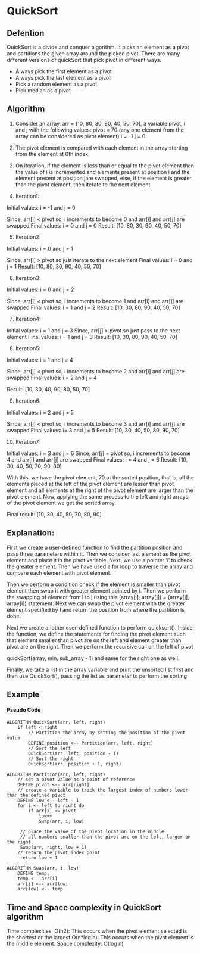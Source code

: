 # QuickSort

##  Defention

 QuickSort is a divide and conquer algorithm. It picks an element as a pivot and partitions the given array around the picked pivot. There are many different versions of quickSort that pick pivot in different ways. 

- Always pick the first element as a pivot
- Always pick the last element as a pivot
- Pick a random element as a pivot
- Pick median as a pivot



## Algorithm
1. Consider an array, arr = [10, 80, 30, 90, 40, 50, 70],  a variable pivot, i and j with the following values:
pivot = 70 (any one element from the array can be considered as pivot element) i = -1
j = 0

2. The pivot element is compared with each element in the array starting from the element at 0th index.

3. On iteration, if the element is less than or equal to the pivot element then the value of i is incremented and elements present at position i and the element present at position jare swapped, else, if the element is greater than the pivot element, then iterate to the next element.

4. Iteration1:

Initial values: i = -1 and j = 0

Since, arr[j] < pivot so, i increments to become 0 and arr[i] and arr[j] are swapped Final values: i = 0 and j = 0
Result: [10, 80, 30, 90, 40, 50, 70]

5. Iteration2:

Initial values: i = 0 and j = 1

Since, arr[j] > pivot so just iterate to the next element Final values: i = 0 and j = 1
Result: [10, 80, 30, 90, 40, 50, 70]

6. Iteration3:

Initial values: i = 0 and j = 2

Since, arr[j] < pivot so, i increments to become 1 and arr[i] and arr[j] are swapped Final values: i = 1 and j = 2
Result: [10, 30, 80, 90, 40, 50, 70]

7. Iteration4:

Initial values: i = 1 and j = 3
Since, arr[j] > pivot so just pass to the next element Final values: i = 1 and j = 3
Result: [10, 30, 80, 90, 40, 50, 70]

8. Iteration5:

Initial values: i = 1 and j = 4

Since, arr[j] < pivot so, i increments to become 2 and arr[i] and arr[j] are swapped Final values: i = 2 and j = 4

Result: [10, 30, 40, 90, 80, 50, 70]

9. Iteration6:

Initial values: i = 2 and j = 5

Since, arr[j] < pivot so, i increments to become 3 and arr[i] and arr[j] are swapped Final values: i= 3 and j = 5
Result: [10, 30, 40, 50, 80, 90, 70]

10. Iteration7:

Initial values: i = 3 and j = 6
Since, arr[j] = pivot so, i increments to become 4 and arr[i] and arr[j] are swapped Final values: i = 4 and j = 6
Result: [10, 30, 40, 50, 70, 90, 80]

With this, we have the pivot element, 70 at the sorted position, that is, all the elements placed at the left of the pivot element are lesser than pivot element and all elements at the right of the pivot element are larger than the pivot element.
Now, applying the same process to the left and right arrays of the pivot element we get the sorted array.

Final result: [10, 30, 40, 50, 70, 80, 90]


## Explanation:

First we create a user-defined function to find the partition position and pass three parameters within it. Then we consider last element as the pivot element and place it in the pivot variable. Next, we use a pointer ‘i’ to check the greater element. Then we have used a for loop to traverse the array and compare each element with pivot element.

Then we perform a condition check if the element is smaller than pivot element then swap it with greater element pointed by i. Then we perform the swapping of element from I to j using this (array[i], array[j]) = (array[j], array[i]) statement. Next we can swap the pivot element with the greater element specified by I and return the position from where the partition is done.

Next we create another user-defined function to perform quicksort(). Inside the function, we define the statements for finding the pivot element such that element smaller than pivot are on the left and element greater than pivot are on the right. Then we perform the recursive call on the left of pivot

quickSort(array, min, sub_array - 1)
and same for the right one as well.

Finally, we take a list in the array variable and print the unsorted list first and then use QuickSort(), passing the list as parameter to perform the sorting

## Example

#### Pseudo Code

```
ALGORITHM QuickSort(arr, left, right)
    if left < right
        // Partition the array by setting the position of the pivot value
        DEFINE position <-- Partition(arr, left, right)
        // Sort the left
        QuickSort(arr, left, position - 1)
        // Sort the right
        QuickSort(arr, position + 1, right)

ALGORITHM Partition(arr, left, right)
    // set a pivot value as a point of reference
    DEFINE pivot <-- arr[right]
    // create a variable to track the largest index of numbers lower than the defined pivot
    DEFINE low <-- left - 1
    for i <- left to right do
        if arr[i] <= pivot
            low++
            Swap(arr, i, low)

     // place the value of the pivot location in the middle.
     // all numbers smaller than the pivot are on the left, larger on the right.
     Swap(arr, right, low + 1)
    // return the pivot index point
     return low + 1

ALGORITHM Swap(arr, i, low)
    DEFINE temp;
    temp <-- arr[i]
    arr[i] <-- arr[low]
    arr[low] <-- temp
```


## Time and Space complexity in QuickSort algorithm
Time complexities:
O(n2): This occurs when the pivot element selected is the shortest or the largest
O(n*log n): This occurs when the pivot element is the middle element.
Space complexity: O(log n)
